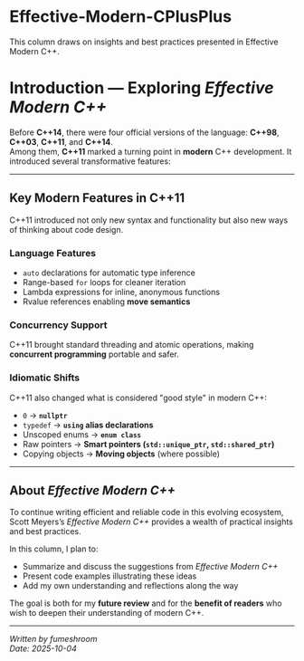 # Effective-Modern-CPlusPlus
This column draws on insights and best practices presented in Effective Modern C++.

# Introduction — Exploring *Effective Modern C++*

Before **C++14**, there were four official versions of the language: **C++98**, **C++03**, **C++11**, and **C++14**.  
Among them, **C++11** marked a turning point in **modern** C++ development. It introduced several transformative features:

---

## Key Modern Features in C++11

C++11 introduced not only new syntax and functionality but also new ways of thinking about code design.

### Language Features
- `auto` declarations for automatic type inference  
- Range-based `for` loops for cleaner iteration  
- Lambda expressions for inline, anonymous functions  
- Rvalue references enabling **move semantics**

### Concurrency Support
C++11 brought standard threading and atomic operations, making **concurrent programming** portable and safer.

### Idiomatic Shifts

C++11 also changed what is considered "good style" in modern C++:

- `0` → **`nullptr`**  
- `typedef` → **`using` alias declarations**  
- Unscoped enums → **`enum class`**  
- Raw pointers → **Smart pointers (`std::unique_ptr`, `std::shared_ptr`)**  
- Copying objects → **Moving objects** (where possible)

---

## About *Effective Modern C++*

To continue writing efficient and reliable code in this evolving ecosystem, Scott Meyers’s *Effective Modern C++* provides a wealth of practical insights and best practices.  

In this column, I plan to:
- Summarize and discuss the suggestions from *Effective Modern C++*  
- Present code examples illustrating these ideas  
- Add my own understanding and reflections along the way  

The goal is both for my **future review** and for the **benefit of readers** who wish to deepen their understanding of modern C++.

---

*Written by fumeshroom*  
*Date: 2025-10-04*  

